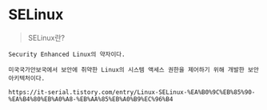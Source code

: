# SELinux

> SELinux란?

    Security Enhanced Linux의 약자이다.

    미국국가안보국에서 보안에 취약한 Linux의 시스템 액세스 권한을 제어하기 위해 개발한 보안 아키텍처이다.

    https://it-serial.tistory.com/entry/Linux-SELinux-%EA%B0%9C%EB%85%90-%EA%B4%80%EB%A0%A8-%EB%AA%85%EB%A0%B9%EC%96%B4